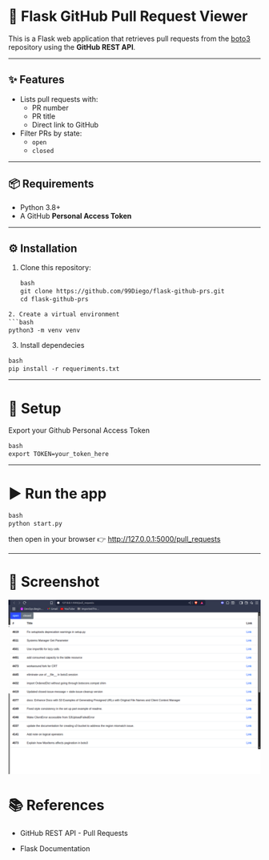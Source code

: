 # 🚀 Flask GitHub Pull Request Viewer

This is a Flask web application that retrieves pull requests from the [boto3](https://github.com/boto/boto3) repository using the **GitHub REST API**.

---

## ✨ Features
- Lists pull requests with:
  - PR number
  - PR title
  - Direct link to GitHub
- Filter PRs by state:
  - `open`
  - `closed`

---

## 📦 Requirements
- Python 3.8+
- A GitHub **Personal Access Token**

---

## ⚙️ Installation

1. Clone this repository:
   ```
   bash
   git clone https://github.com/99Diego/flask-github-prs.git
   cd flask-github-prs
```
2. Create a virtual environment
```bash
python3 -m venv venv
```
3. Install dependecies
```
bash
pip install -r requeriments.txt
```

---

# 🔑 Setup
Export your Github Personal Access Token
```
bash
export TOKEN=your_token_here
```

---


# ▶️ Run the app
```
bash
python start.py
```
then open in your browser
👉 http://127.0.0.1:5000/pull_requests

---

# 📸 Screenshot
![App Screenshot](App.png)

# 📚 References

- GitHub REST API - Pull Requests

- Flask Documentation
